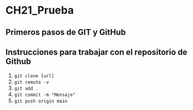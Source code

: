 # CH21_Prueba
Primeros pasos de GIT y GitHub
---

## Instrucciones para trabajar con el repositorio de Github

1. `git clone [url]`
2. `git remote -v`
3. `git add .`
4. `git commit -m "Mensaje"`
5. `git push origin main`






